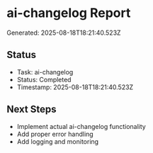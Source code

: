 # ai-changelog Report

Generated: 2025-08-18T18:21:40.523Z

## Status
- Task: ai-changelog
- Status: Completed
- Timestamp: 2025-08-18T18:21:40.523Z

## Next Steps
- Implement actual ai-changelog functionality
- Add proper error handling
- Add logging and monitoring

